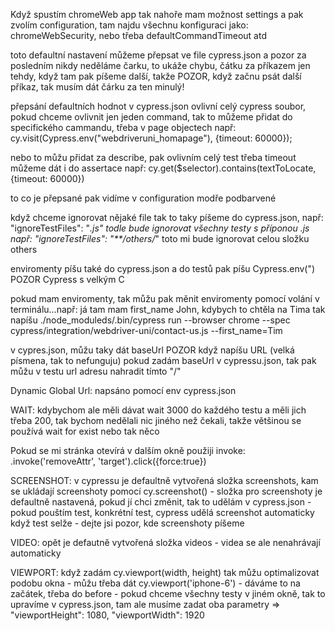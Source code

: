 Když spustím chromeWeb app tak nahoře mam možnost settings a pak zvolím configuration, tam najdu všechnu konfiguraci jako:  chromeWebSecurity, nebo třeba defaultCommandTimeout atd

toto defaultní nastavení můžeme přepsat ve file cypress.json a pozor za posledním nikdy neděláme čarku, to ukáže chybu, čátku za příkazem jen tehdy, když tam pak píšeme další, takže POZOR, když začnu psát další příkaz, tak musím dát čárku za ten minulý!

přepsání defaultních hodnot v cypress.json ovlivní celý cypress soubor, pokud chceme ovlivnit jen jeden command, tak to můžeme přidat do specifického cammandu, třeba v page objectech 
např: cy.visit(Cypress.env("webdriveruni_homapage"), {timeout: 60000});

nebo to můžu přidat za describe, pak ovlivním celý test
třeba timeout můžeme dát i do assertace např: cy.get($selector).contains(textToLocate, {timeout: 60000})

to co je přepsané pak vidíme v configuration modře podbarvené

když chceme ignorovat nějaké file tak to taky píšeme do cypress.json, např: "ignoreTestFiles": "*.js" todle bude ignorovat všechny testy s příponou .js
např: "ignoreTestFiles": "**/others/*" toto mi bude ignorovat celou složku others

enviromenty píšu také do cypress.json a do testů pak píšu Cypress.env(") POZOR Cypress s velkým C

pokud mam enviromenty, tak můžu pak měnit enviromenty pomocí volání v terminálu...např: já tam mam first_name John, kdybych to chtěla na Tima tak napíšu        ./node_moduleds/.bin/cypress run --browser chrome --spec cypress/integration/webdriver-uni/contact-us.js --first_name=Tim

v cypres.json, můžu taky dát baseUrl POZOR když napíšu URL (velká písmena, tak to nefunguju) pokud zadám baseUrl v cypressu.json, tak pak můžu v testu url adresu nahradit tímto "/"

Dynamic Global Url: napsáno pomocí env cypress.json  

WAIT: kdybychom ale měli dávat wait 3000 do každého testu a měli jich třeba 200, tak bychom nedělali nic jiného než čekali, takže většinou se používá wait for exist nebo tak něco

Pokud se mi stránka otevírá v dalším okně použiji invoke: .invoke('removeAttr', 'target').click({force:true})

SCREENSHOT: v cypressu je defaultně vytvořená složka screenshots, kam se ukládají screenshoty pomocí cy.screenshot()
            - složka pro screenshoty je defaultně nastavená, pokud jí chci změnit, tak to udělám v cypress.json
            - pokud pouštím test, konkrétní test, cypress udělá screenshot automaticky když test selže
            - dejte jsi pozor, kde screenshoty píšeme

VIDEO: opět je defautně vytvořená složka videos
        - videa se ale nenahrávají automaticky

VIEWPORT: když zadám cy.viewport(width, height) tak můžu optimalizovat podobu okna
            - můžu třeba dát cy.viewport('iphone-6')
            - dáváme to na začátek, třeba do before
            - pokud chceme všechny testy v jiném okně, tak to upravíme v cypress.json, tam ale musíme zadat oba parametry => "viewportHeight": 1080, "viewportWidth": 1920